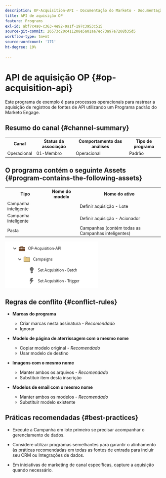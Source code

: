 ```yaml
---
description: OP-Acquisition-API - Documentação do Marketo - Documentação do produto
title: API de aquisição OP
feature: Programs
exl-id: abf7c4a0-c363-4e92-9a1f-197c3953c515
source-git-commit: 26573c20c411208e5a01aa7ec73a97e7208b35d5
workflow-type: tm+mt
source-wordcount: '171'
ht-degree: 19%

---
```


# API de aquisição OP {#op-acquisition-api}

Este programa de exemplo é para processos operacionais para rastrear a aquisição de registros de fontes de API utilizando um Programa padrão do Marketo Engage.

## Resumo do canal {#channel-summary}

<table style="table-layout:auto">
 <tbody>
  <tr>
   <th>Canal</th>
   <th>Status da associação</th>
   <th>Comportamento das análises</th>
   <th>Tipo de programa</th>
  </tr>
  <tr>
   <td>Operacional</td>
   <td>01-Membro</td>
   <td>Operacional</td>
   <td>Padrão</td>
  </tr>
 </tbody>
</table>

## O programa contém o seguinte Assets {#program-contains-the-following-assets}

<table style="table-layout:auto">
 <tbody>
  <tr>
   <th>Tipo</th>
   <th>Nome do modelo</th>
   <th>Nome do ativo</th>
  </tr>
  <tr>
   <td>Campanha inteligente</td>
   <td> </td>
   <td>Definir aquisição - Lote</td>
  </tr>
  <tr>
   <td>Campanha inteligente</td>
   <td> </td>
   <td>Definir aquisição - Acionador</td>
  </tr>
  <tr>
   <td>Pasta</td>
   <td> </td>
   <td>Campanhas (contém todas as Campanhas inteligentes)</td>
  </tr>
 </tbody>
</table>

![](assets/op-acquisition-api-1.png)

## Regras de conflito {#conflict-rules}

* **Marcas do programa**
   * Criar marcas nesta assinatura - _Recomendado_
   * Ignorar

* **Modelo de página de aterrissagem com o mesmo nome**
   * Copiar modelo original - _Recomendado_
   * Usar modelo de destino

* **Imagens com o mesmo nome**
   * Manter ambos os arquivos - _Recomendado_
   * Substituir item desta inscrição

* **Modelos de email com o mesmo nome**
   * Manter ambos os modelos - _Recomendado_
   * Substituir modelo existente

## Práticas recomendadas {#best-practices}

* Execute a Campanha em lote primeiro se precisar acompanhar o gerenciamento de dados.

* Considere utilizar programas semelhantes para garantir o alinhamento às práticas recomendadas em todas as fontes de entrada para incluir seu CRM ou Integrações de dados.

* Em iniciativas de marketing de canal específicas, capture a aquisição quando necessário.
